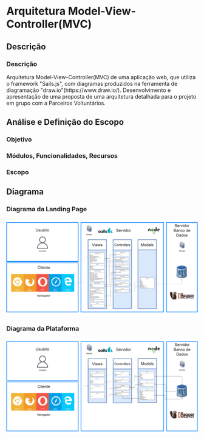 # Arquitetura Model-View-Controller(MVC) 
## Descrição
<h3>Descrição</h3>
Arquitetura Model-View-Controller(MVC) de uma aplicação web, que utiliza o framework "Sails.js", com diagramas produzidos na ferramenta de diagramação "draw.io"(https://www.draw.io/). Desenvolvimento e apresentação de uma proposta de uma arquitetura detalhada para o projeto em grupo com a Parceiros Voltuntários. 

## Análise e Definição do Escopo
<h3>Objetivo</h3>

<h3>Módulos, Funcionalidades, Recursos</h3>

<h3>Escopo</h3>

## Diagrama
<h3>Diagrama da Landing Page</h3>
<img src = "assets/MVCLandingPage.png " alt="MVCPlataforma">
<h3>Diagrama da Plataforma</h3>
<img src = "assets/MVCPlataforma.png " alt="MVCPlataforma">

